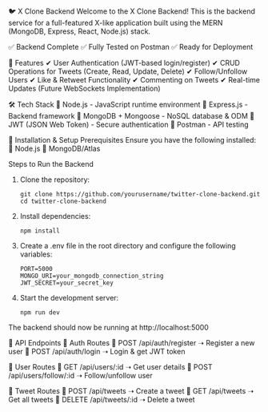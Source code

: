 🐦 X Clone Backend
Welcome to the X Clone Backend! This is the backend service for a full-featured X-like application built using the MERN (MongoDB, Express, React, Node.js) stack.

✅ Backend Complete
✅ Fully Tested on Postman
✅ Ready for Deployment

🚀 Features
✔ User Authentication (JWT-based login/register)
✔ CRUD Operations for Tweets (Create, Read, Update, Delete)
✔ Follow/Unfollow Users
✔ Like & Retweet Functionality
✔ Commenting on Tweets
✔ Real-time Updates (Future WebSockets Implementation)

🛠 Tech Stack
🔹 Node.js - JavaScript runtime environment
🔹 Express.js - Backend framework
🔹 MongoDB + Mongoose - NoSQL database & ODM
🔹 JWT (JSON Web Token) - Secure authentication
🔹 Postman - API testing

📌 Installation & Setup
Prerequisites
Ensure you have the following installed:
🔹 Node.js
🔹 MongoDB/Atlas

Steps to Run the Backend
1. Clone the repository:
   ```
   git clone https://github.com/yourusername/twitter-clone-backend.git
   cd twitter-clone-backend

2. Install dependencies:
   ```
   npm install

3. Create a .env file in the root directory and configure the following variables:
   ```
   PORT=5000
   MONGO_URI=your_mongodb_connection_string
   JWT_SECRET=your_secret_key

4. Start the development server:
   ```
   npm run dev
   
The backend should now be running at http://localhost:5000

🔗 API Endpoints
🔐 Auth Routes
📌 POST /api/auth/register ➝ Register a new user
📌 POST /api/auth/login ➝ Login & get JWT token

👤 User Routes
📌 GET /api/users/:id ➝ Get user details
📌 POST /api/users/follow/:id ➝ Follow/unfollow user

📝 Tweet Routes
📌 POST /api/tweets ➝ Create a tweet
📌 GET /api/tweets ➝ Get all tweets
📌 DELETE /api/tweets/:id ➝ Delete a tweet



























   
